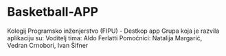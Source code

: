 # Basketball-APP
Kolegij Programsko inženjerstvo (FIPU) - Destkop app
Grupa koja je razvila aplikaciju su:
Voditelj tima: Aldo Ferlatti
Pomoćnici: Natalija Margarić, Vedran Crnobori, Ivan Šifner
